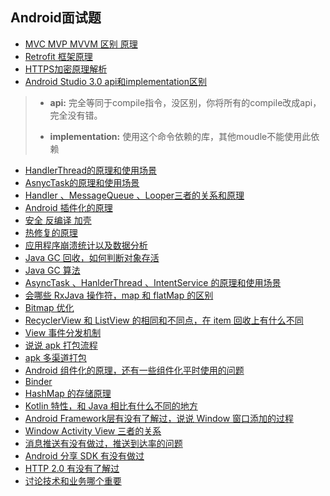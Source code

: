 ## Android面试题


- [MVC MVP MVVM 区别  原理](https://github.com/LiangLuDev/AndroidInterview/blob/master/MVC%20MVP%20MVVM%20%E5%8C%BA%E5%88%AB%20%E5%8E%9F%E7%90%86.md)
- [Retrofit 框架原理](https://github.com/LiangLuDev/AndroidInterview/blob/master/Retrofit%20%E6%A1%86%E6%9E%B6%E5%8E%9F%E7%90%86.md)
- [HTTPS加密原理解析](https://github.com/LiangLuDev/AndroidInterview/blob/master/HTTPS%E5%8A%A0%E5%AF%86%E5%8E%9F%E7%90%86%E8%A7%A3%E6%9E%90.md)
- [Android Studio 3.0  api和implementation区别]()
>  - **api:** 完全等同于compile指令，没区别，你将所有的compile改成api，完全没有错。
>
> - **implementation:** 使用这个命令依赖的库，其他moudle不能使用此依赖
- [HandlerThread的原理和使用场景](https://github.com/LiangLuDev/AndroidInterview/blob/master/HandlerThread%E7%9A%84%E5%8E%9F%E7%90%86%E5%92%8C%E4%BD%BF%E7%94%A8%E5%9C%BA%E6%99%AF.md)
- [AsnycTask的原理和使用场景](https://github.com/LiangLuDev/AndroidInterview/blob/master/AsnycTask%E7%9A%84%E5%8E%9F%E7%90%86%E5%92%8C%E4%BD%BF%E7%94%A8%E5%9C%BA%E6%99%AF.md)
- [Handler 、MessageQueue 、Looper三者的关系和原理](https://github.com/LiangLuDev/AndroidInterview/blob/master/Handler%20%E3%80%81MessageQueue%20%E3%80%81Looper%E4%B8%89%E8%80%85%E7%9A%84%E5%85%B3%E7%B3%BB%E5%92%8C%E5%8E%9F%E7%90%86.md)
- [Android 插件化的原理]()
- [安全 反编译  加壳]()
- [热修复的原理]()
- [应用程序崩溃统计以及数据分析]()
- [Java GC 回收，如何判断对象存活]()
- [Java GC 算法]()
- [AsyncTask 、HanlderThread 、IntentService 的原理和使用场景]()
- [会哪些 RxJava 操作符，map 和 flatMap 的区别]()
- [Bitmap 优化]()
- [RecyclerView 和 ListView 的相同和不同点，在 item 回收上有什么不同]()
- [View 事件分发机制]()
- [说说 apk 打包流程]()
- [apk 多渠道打包]()
- [Android 组件化的原理，还有一些组件化平时使用的问题]()
- [Binder]()
- [HashMap 的存储原理]()
- [Kotlin 特性，和 Java 相比有什么不同的地方]()
- [Android Framework层有没有了解过，说说 Window 窗口添加的过程]()
- [Window Activity View 三者的关系]()
- [消息推送有没有做过，推送到达率的问题]()
- [Android 分享 SDK 有没有做过]()
- [HTTP 2.0 有没有了解过]()
- [讨论技术和业务哪个重要]()